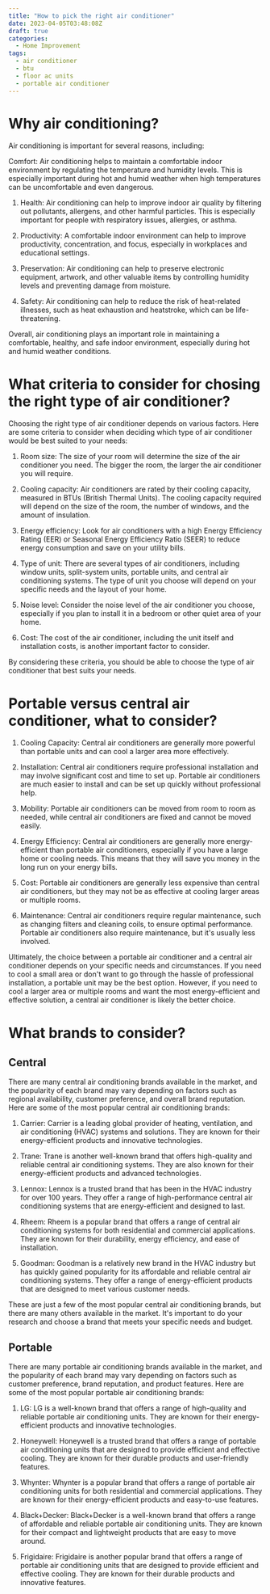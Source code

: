```yaml
---
title: "How to pick the right air conditioner"
date: 2023-04-05T03:48:08Z
draft: true
categories:
  - Home Improvement
tags:
  - air conditioner
  - btu
  - floor ac units
  - portable air conditioner
---
```



# Why air conditioning?

Air conditioning is important for several reasons, including:

Comfort: Air conditioning helps to maintain a comfortable indoor environment by regulating the temperature and humidity levels. This is especially important during hot and humid weather when high temperatures can be uncomfortable and even dangerous.

1. Health: Air conditioning can help to improve indoor air quality by filtering out pollutants, allergens, and other harmful particles. This is especially important for people with respiratory issues, allergies, or asthma.

2. Productivity: A comfortable indoor environment can help to improve productivity, concentration, and focus, especially in workplaces and educational settings.

3. Preservation: Air conditioning can help to preserve electronic equipment, artwork, and other valuable items by controlling humidity levels and preventing damage from moisture.

4. Safety: Air conditioning can help to reduce the risk of heat-related illnesses, such as heat exhaustion and heatstroke, which can be life-threatening.

Overall, air conditioning plays an important role in maintaining a comfortable, healthy, and safe indoor environment, especially during hot and humid weather conditions.

<script async src="https://pagead2.googlesyndication.com/pagead/js/adsbygoogle.js"></script>
<!-- cpa -->
<ins class="adsbygoogle"
     style="display:block"
     data-ad-client="ca-pub-2843564932689995"
     data-ad-slot="3526097725"
     data-ad-format="auto"
     data-full-width-responsive="true"></ins>
<script>
     (adsbygoogle = window.adsbygoogle || []).push({});
</script>

# What criteria to consider for chosing the right type of air conditioner?

Choosing the right type of air conditioner depends on various factors. Here are some criteria to consider when deciding which type of air conditioner would be best suited to your needs:

1. Room size: The size of your room will determine the size of the air conditioner you need. The bigger the room, the larger the air conditioner you will require.

2. Cooling capacity: Air conditioners are rated by their cooling capacity, measured in BTUs (British Thermal Units). The cooling capacity required will depend on the size of the room, the number of windows, and the amount of insulation.

3. Energy efficiency: Look for air conditioners with a high Energy Efficiency Rating (EER) or Seasonal Energy Efficiency Ratio (SEER) to reduce energy consumption and save on your utility bills.

4. Type of unit: There are several types of air conditioners, including window units, split-system units, portable units, and central air conditioning systems. The type of unit you choose will depend on your specific needs and the layout of your home.

5. Noise level: Consider the noise level of the air conditioner you choose, especially if you plan to install it in a bedroom or other quiet area of your home.

6. Cost: The cost of the air conditioner, including the unit itself and installation costs, is another important factor to consider.

By considering these criteria, you should be able to choose the type of air conditioner that best suits your needs.

# Portable versus central air conditioner, what to consider?

1. Cooling Capacity: Central air conditioners are generally more powerful than portable units and can cool a larger area more effectively.

2. Installation: Central air conditioners require professional installation and may involve significant cost and time to set up. Portable air conditioners are much easier to install and can be set up quickly without professional help.

3. Mobility: Portable air conditioners can be moved from room to room as needed, while central air conditioners are fixed and cannot be moved easily.

4. Energy Efficiency: Central air conditioners are generally more energy-efficient than portable air conditioners, especially if you have a large home or cooling needs. This means that they will save you money in the long run on your energy bills.

5. Cost: Portable air conditioners are generally less expensive than central air conditioners, but they may not be as effective at cooling larger areas or multiple rooms.

6. Maintenance: Central air conditioners require regular maintenance, such as changing filters and cleaning coils, to ensure optimal performance. Portable air conditioners also require maintenance, but it's usually less involved.

Ultimately, the choice between a portable air conditioner and a central air conditioner depends on your specific needs and circumstances. If you need to cool a small area or don't want to go through the hassle of professional installation, a portable unit may be the best option. However, if you need to cool a larger area or multiple rooms and want the most energy-efficient and effective solution, a central air conditioner is likely the better choice.

# What brands to consider?

## Central

There are many central air conditioning brands available in the market, and the popularity of each brand may vary depending on factors such as regional availability, customer preference, and overall brand reputation. Here are some of the most popular central air conditioning brands:

1. Carrier: Carrier is a leading global provider of heating, ventilation, and air conditioning (HVAC) systems and solutions. They are known for their energy-efficient products and innovative technologies.

2. Trane: Trane is another well-known brand that offers high-quality and reliable central air conditioning systems. They are also known for their energy-efficient products and advanced technologies.

3. Lennox: Lennox is a trusted brand that has been in the HVAC industry for over 100 years. They offer a range of high-performance central air conditioning systems that are energy-efficient and designed to last.

4. Rheem: Rheem is a popular brand that offers a range of central air conditioning systems for both residential and commercial applications. They are known for their durability, energy efficiency, and ease of installation.

5. Goodman: Goodman is a relatively new brand in the HVAC industry but has quickly gained popularity for its affordable and reliable central air conditioning systems. They offer a range of energy-efficient products that are designed to meet various customer needs.

These are just a few of the most popular central air conditioning brands, but there are many others available in the market. It's important to do your research and choose a brand that meets your specific needs and budget.

## Portable

There are many portable air conditioning brands available in the market, and the popularity of each brand may vary depending on factors such as customer preference, brand reputation, and product features. Here are some of the most popular portable air conditioning brands:

1. LG: LG is a well-known brand that offers a range of high-quality and reliable portable air conditioning units. They are known for their energy-efficient products and innovative technologies.

2. Honeywell: Honeywell is a trusted brand that offers a range of portable air conditioning units that are designed to provide efficient and effective cooling. They are known for their durable products and user-friendly features.

3. Whynter: Whynter is a popular brand that offers a range of portable air conditioning units for both residential and commercial applications. They are known for their energy-efficient products and easy-to-use features.

4. Black+Decker: Black+Decker is a well-known brand that offers a range of affordable and reliable portable air conditioning units. They are known for their compact and lightweight products that are easy to move around.

5. Frigidaire: Frigidaire is another popular brand that offers a range of portable air conditioning units that are designed to provide efficient and effective cooling. They are known for their durable products and innovative features.
